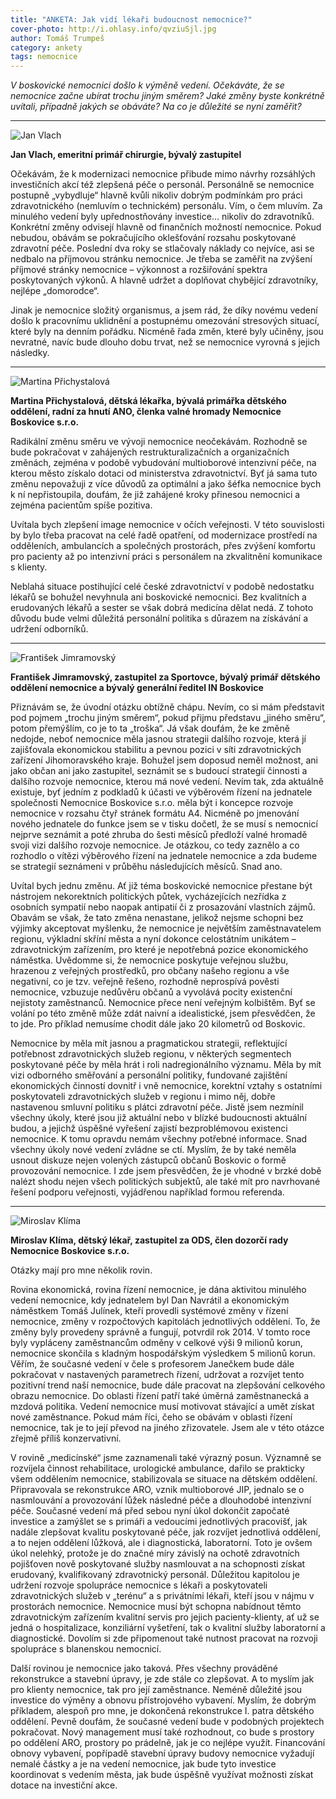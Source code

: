 ```yaml
---
title: "ANKETA: Jak vidí lékaři budoucnost nemocnice?"
cover-photo: http://i.ohlasy.info/qvziuSjl.jpg
author: Tomáš Trumpeš
category: ankety
tags: nemocnice
---
```


*V boskovické nemocnici došlo k výměně vedení. Očekáváte, že se nemocnice začne ubírat trochu jiným směrem? Jaké změny byste konkrétně uvítali, případně jakých se obáváte? Na co je důležité se nyní zaměřit?*

---

<img src="http://i.ohlasy.info/Ekp9X2H.jpg" class="profile-picture" alt="Jan Vlach">

**Jan Vlach, emeritní primář chirurgie, bývalý zastupitel**

Očekávám, že k modernizaci nemocnice přibude mimo návrhy rozsáhlých investičních akcí též zlepšená péče o personál. Personálně se nemocnice postupně „vybydluje“ hlavně kvůli nikoliv dobrým podmínkám pro práci zdravotnického (nemluvím o technickém) personálu. Vím, o čem mluvím. Za minulého vedení byly upřednostňovány investice… nikoliv do zdravotníků. Konkrétní změny odvisejí hlavně od finančních možností nemocnice. Pokud nebudou, obávám se pokračujícího oklešťování rozsahu poskytované zdravotní péče. Poslední dva roky se stlačovaly náklady co nejvíce, asi se nedbalo na příjmovou stránku nemocnice. Je třeba se zaměřit na zvýšení příjmové stránky nemocnice – výkonnost a rozšiřování spektra poskytovaných výkonů. A hlavně udržet a doplňovat chybějící zdravotníky, nejlépe „domorodce“.

Jinak je nemocnice složitý organismus, a jsem rád, že díky novému vedení došlo k pracovnímu uklidnění a postupnému omezování stresových situací, které byly na denním pořádku. Nicméně řada změn, které byly učiněny, jsou nevratné, navíc bude dlouho dobu trvat, než se nemocnice vyrovná s jejich následky.

---

<img src="http://i.ohlasy.info/hEZbkQ2.jpg" class="profile-picture" alt="Martina Přichystalová">

**Martina Přichystalová, dětská lékařka, bývalá primářka dětského oddělení, radní za hnutí ANO, členka valné hromady Nemocnice Boskovice s.r.o.**

Radikální změnu směru ve vývoji nemocnice neočekávám. Rozhodně se bude pokračovat v zahájených restrukturalizačních a organizačních změnách, zejména v podobě vybudování multioborové intenzivní péče, na kterou město získalo dotaci od ministerstva zdravotnictví. Byť já sama tuto změnu nepovažuji z více důvodů za optimální a jako šéfka nemocnice bych k ní nepřistoupila, doufám, že již zahájené kroky přinesou nemocnici a zejména pacientům spíše pozitiva.

Uvítala bych zlepšení image nemocnice v očích veřejnosti. V této souvislosti by bylo třeba pracovat na celé řadě opatření, od modernizace prostředí na odděleních, ambulancích a společných prostorách, přes zvýšení komfortu pro pacienty až po intenzivní práci s personálem na zkvalitnění komunikace s klienty.

Neblahá situace postihující celé české zdravotnictví v podobě nedostatku lékařů se bohužel nevyhnula ani boskovické nemocnici. Bez kvalitních a erudovaných lékařů a sester se však dobrá medicína dělat nedá. Z tohoto důvodu bude velmi důležitá personální politika s důrazem na získávání a udržení odborníků.

---

<img src="http://i.ohlasy.info/jRb7aEt.png" class="profile-picture" alt="František Jimramovský">

**František Jimramovský, zastupitel za Sportovce, bývalý primář dětského oddělení nemocnice a bývalý generální ředitel IN Boskovice**

Přiznávám se, že úvodní otázku obtížně chápu. Nevím, co si mám představit pod pojmem „trochu jiným směrem“, pokud přijmu představu „jiného směru“, potom přemýšlím, co je to ta „troška“. Já však doufám, že ke změně nedojde, neboť nemocnice měla jasnou strategii dalšího rozvoje, která jí zajišťovala ekonomickou stabilitu a pevnou pozici v síti zdravotnických zařízení Jihomoravského kraje. Bohužel jsem doposud neměl možnost, ani jako občan ani jako zastupitel, seznámit se s budoucí strategií činnosti a dalšího rozvoje nemocnice, kterou má nové vedení. Nevím tak, zda aktuálně existuje, byť jedním z podkladů k účasti ve výběrovém řízení na jednatele společnosti Nemocnice Boskovice s.r.o. měla být i koncepce rozvoje nemocnice v rozsahu čtyř stránek formátu A4. Nicméně po jmenování nového jednatele do funkce jsem se v tisku dočetl, že se musí s nemocnicí nejprve seznámit a poté zhruba do šesti měsíců předloží valné hromadě svoji vizi dalšího rozvoje nemocnice. Je otázkou, co tedy zaznělo a co rozhodlo o vítězi výběrového řízení na jednatele nemocnice a zda budeme se strategií seznámeni v průběhu následujících měsíců. Snad ano. 

Uvítal bych jednu změnu. Ať již téma boskovické nemocnice přestane být nástrojem nekorektních politických půtek, vycházejících nezřídka z osobních sympatií nebo naopak antipatií či z prosazování vlastních zájmů. Obavám se však, že tato změna nenastane, jelikož nejsme schopni bez výjimky akceptovat myšlenku, že nemocnice je největším zaměstnavatelem regionu, výkladní skříní města a nyní dokonce celostátním unikátem – zdravotnickým zařízením, pro které je nepotřebná pozice ekonomického náměstka. Uvědomme si, že nemocnice poskytuje veřejnou službu, hrazenou z veřejných prostředků, pro občany našeho regionu a vše negativní, co je tzv. veřejně řešeno, rozhodně neprospívá pověsti nemocnice, vzbuzuje nedůvěru občanů a vyvolává pocity existenční nejistoty zaměstnanců. Nemocnice přece není veřejným kolbištěm. Byť se volání po této změně může zdát naivní a idealistické, jsem přesvědčen, že to jde. Pro příklad nemusíme chodit dále jako 20 kilometrů od Boskovic.

Nemocnice by měla mít jasnou a pragmatickou strategii, reflektující potřebnost zdravotnických služeb regionu, v některých segmentech poskytované péče by měla hrát i roli nadregionálního významu. Měla by mít vizi odborného směřování a personální politiky, fundované zajištění ekonomických činností dovnitř i vně nemocnice, korektní vztahy s ostatními poskytovateli zdravotnických služeb v regionu i mimo něj, dobře nastavenou smluvní politiku s plátci zdravotní péče. Jistě jsem nezmínil všechny úkoly, které jsou již aktuální nebo v blízké budoucnosti aktuální budou, a jejichž úspěšné vyřešení zajistí bezproblémovou existenci nemocnice. K tomu opravdu nemám všechny potřebné informace. Snad všechny úkoly nové vedení zvládne se ctí. Myslím, že by také neměla usnout diskuze nejen volených zástupců občanů Boskovic o formě provozování nemocnice. I zde jsem přesvědčen, že je vhodné v brzké době nalézt shodu nejen všech politických subjektů, ale také mít pro navrhované řešení podporu veřejnosti, vyjádřenou například formou referenda.

---

<img src="http://i.ohlasy.info/ZlKSIIu.jpg" class="profile-picture" alt="Miroslav Klíma">

**Miroslav Klíma, dětský lékař, zastupitel za ODS, člen dozorčí rady Nemocnice Boskovice s.r.o.**

Otázky mají pro mne několik rovin.

Rovina ekonomická, rovina řízení nemocnice, je dána aktivitou minulého vedení nemocnice, kdy jednatelem byl Dan Navrátil a ekonomickým náměstkem Tomáš Julínek, kteří provedli systémové změny v řízení nemocnice, změny v rozpočtových kapitolách jednotlivých oddělení. To, že změny byly provedeny správně a fungují, potvrdil rok 2014. V tomto roce byly vypláceny zaměstnancům odměny v celkové výši 9 milionů korun, nemocnice skončila s kladným hospodářským výsledkem 5 milionů korun. Věřím, že současné vedení v čele s profesorem Janečkem bude dále pokračovat v nastavených parametrech řízení, udržovat a rozvíjet tento pozitivní trend naší nemocnice, bude dále pracovat na zlepšování celkového obrazu nemocnice. Do oblasti řízení patří také úměrná zaměstnanecká a mzdová politika. Vedení nemocnice musí motivovat stávající a umět získat nové zaměstnance. Pokud mám říci, čeho se obávám v oblasti řízení nemocnice, tak je to její převod na jiného zřizovatele. Jsem ale v této otázce zřejmě příliš konzervativní.  

V rovině „medicínské“ jsme zaznamenali také výrazný posun. Významně se rozvíjela činnost rehabilitace, urologické ambulance, dařilo se prakticky všem oddělením nemocnice, stabilizovala se situace na dětském oddělení. Připravovala se rekonstrukce ARO, vznik multioborové JIP, jednalo se o nasmlouvání a provozování lůžek následné péče a dlouhodobé intenzivní péče. Současné vedení má před sebou nyní úkol dokončit započaté investice a zamýšlet se s primáři a vedoucími jednotlivých pracovišť, jak nadále zlepšovat kvalitu poskytované péče, jak rozvíjet jednotlivá oddělení, a to nejen oddělení lůžková, ale i diagnostická, laboratorní. Toto je ovšem úkol nelehký, protože je do značné míry závislý na ochotě zdravotních pojišťoven nově poskytované služby nasmlouvat a na schopnosti získat erudovaný, kvalifikovaný zdravotnický personál. Důležitou kapitolou je udržení rozvoje spolupráce nemocnice s lékaři a poskytovateli zdravotnických služeb v „terénu“ a s privátními lékaři, kteří jsou v nájmu v prostorách nemocnice. Nemocnice musí být schopna nabídnout těmto zdravotnickým zařízením kvalitní servis pro jejich pacienty-klienty, ať už se jedná o hospitalizace, konziliární vyšetření, tak o kvalitní služby laboratorní a diagnostické. Dovolím si zde připomenout také nutnost pracovat na rozvoji spolupráce s blanenskou nemocnicí.

Další rovinou je nemocnice jako taková. Přes všechny prováděné rekonstrukce a stavební úpravy, je zde stále co zlepšovat. A to myslím jak pro klienty nemocnice, tak pro její zaměstnance. Neméně důležité jsou investice do výměny a obnovu přístrojového vybavení. Myslím, že dobrým příkladem, alespoň pro mne, je dokončená rekonstrukce I. patra dětského oddělení. Pevně doufám, že současné vedení bude v podobných projektech pokračovat. Nový management musí také rozhodnout, co bude s prostory po oddělení ARO, prostory po prádelně, jak je co nejlépe využít. Financování obnovy vybavení, popřípadě stavební úpravy budovy nemocnice vyžadují nemalé částky a je na vedení nemocnice, jak bude tyto investice koordinovat s vedením města, jak bude úspěšně využívat možnosti získat dotace na investiční akce.